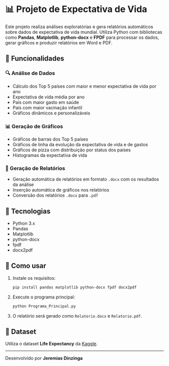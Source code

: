 # 📊 Projeto de Expectativa de Vida

Este projeto realiza análises exploratórias e gera relatórios automáticos sobre dados de expectativa de vida mundial. Utiliza Python com bibliotecas como **Pandas**, **Matplotlib**, **python-docx** e **FPDF** para processar os dados, gerar gráficos e produzir relatórios em Word e PDF.

## 🧠 Funcionalidades

### 🔍 Análise de Dados

- Cálculo dos Top 5 países com maior e menor expectativa de vida por ano
- Expectativa de vida média por ano
- País com maior gasto em saúde
- País com maior vacinação infantil
- Gráficos dinâmicos e personalizáveis

### 📊 Geração de Gráficos

- Gráficos de barras dos Top 5 países
- Gráficos de linha da evolução da expectativa de vida e de gastos
- Gráficos de pizza com distribuição por status dos países
- Histogramas da expectativa de vida

### 📝 Geração de Relatórios

- Geração automática de relatórios em formato `.docx` com os resultados da análise
- Inserção automática de gráficos nos relatórios
- Conversão dos relatórios `.docx` para `.pdf`

## 🧰 Tecnologias

- Python 3.x
- Pandas
- Matplotlib
- python-docx
- fpdf
- docx2pdf

## 🚀 Como usar

1. Instale os requisitos:
   ```bash
   pip install pandas matplotlib python-docx fpdf docx2pdf
   ```

2. Execute o programa principal:
   ```bash
   python Programa_Principal.py
   ```

3. O relatório será gerado como `Relatorio.docx` e `Relatorio.pdf`.

## 📁 Dataset

Utiliza o dataset **Life Expectancy** da [Kaggle](https://www.kaggle.com/datasets/kumarajarshi/life-expectancy-who).

---

Desenvolvido por **Jeremias Dinzinga**
